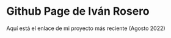 # Github Page de Iván Rosero

<p>Aquí está el enlace de mi proyecto más reciente (Agosto 2022)</p>
<link rel="stylesheet" href="https://github.com/IvanMRos2/Encriptador-Desencriptador/tree/main/Reto%20Encriptador">
